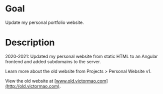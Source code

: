 # Goal #

Update my personal portfolio website.

# Description #

2020-2021: Updated my personal website from static HTML to an Angular frontend and added subdomains to the server.

Learn more about the old website from Projects > Personal Website v1.

View the old website at [www.old.victormao.com](http://old.victormao.com).